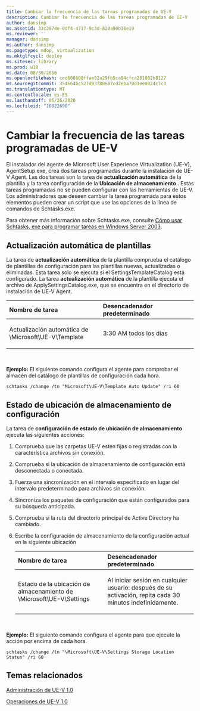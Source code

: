 ```yaml
---
title: Cambiar la frecuencia de las tareas programadas de UE-V
description: Cambiar la frecuencia de las tareas programadas de UE-V
author: dansimp
ms.assetid: 33c2674e-0df4-4717-9c3d-820a90b16e19
ms.reviewer: ''
manager: dansimp
ms.author: dansimp
ms.pagetype: mdop, virtualization
ms.mktglfcycl: deploy
ms.sitesec: library
ms.prod: w10
ms.date: 08/30/2016
ms.openlocfilehash: ced608608ffae82a29fb5ca84cfca281082b8127
ms.sourcegitcommit: 354664bc527d93f80687cd2eba70d1eea024c7c3
ms.translationtype: MT
ms.contentlocale: es-ES
ms.lasthandoff: 06/26/2020
ms.locfileid: "10822690"
---
```

# Cambiar la frecuencia de las tareas programadas de UE-V


El instalador del agente de Microsoft User Experience Virtualization (UE-V), AgentSetup.exe, crea dos tareas programadas durante la instalación de UE-V Agent. Las dos tareas son la tarea de **actualización automática** de la plantilla y la tarea configuración de la **Ubicación de almacenamiento** . Estas tareas programadas no se pueden configurar con las herramientas de UE-V. Los administradores que deseen cambiar la tarea programada para estos elementos pueden crear un script que use las opciones de la línea de comandos de Schtasks.exe.

Para obtener más información sobre Schtasks.exe, consulte [Cómo usar Schtasks, exe para programar tareas en Windows Server 2003](https://go.microsoft.com/fwlink/?LinkID=264854).

## Actualización automática de plantillas


La tarea de **actualización automática** de la plantilla comprueba el catálogo de plantillas de configuración para las plantillas nuevas, actualizadas o eliminadas. Esta tarea solo se ejecuta si el SettingsTemplateCatalog está configurado. La tarea **actualización automática** de la plantilla ejecuta el archivo de ApplySettingsCatalog.exe, que se encuentra en el directorio de instalación de UE-V Agent.

<table>
<colgroup>
<col width="50%" />
<col width="50%" />
</colgroup>
<thead>
<tr class="header">
<th align="left">Nombre de tarea</th>
<th align="left">Desencadenador predeterminado</th>
</tr>
</thead>
<tbody>
<tr class="odd">
<td align="left"><p>Actualización automática de \Microsoft\UE-V\Template</p></td>
<td align="left"><p>3:30 AM todos los días</p></td>
</tr>
</tbody>
</table>

 

**Ejemplo:** El siguiente comando configura el agente para comprobar el almacén del catálogo de plantillas de configuración cada hora.

``` syntax
schtasks /change /tn "Microsoft\UE-V\Template Auto Update" /ri 60
```

## Estado de ubicación de almacenamiento de configuración


La tarea de **configuración de estado de ubicación de almacenamiento** ejecuta las siguientes acciones:

1.  Comprueba que las carpetas UE-V estén fijas o registradas con la característica archivos sin conexión.

2.  Comprueba si la ubicación de almacenamiento de configuración está desconectada o conectada.

3.  Fuerza una sincronización en el intervalo especificado en lugar del intervalo predeterminado para archivos sin conexión.

4.  Sincroniza los paquetes de configuración que están configurados para su búsqueda anticipada.

5.  Comprueba si la ruta del directorio principal de Active Directory ha cambiado.

6.  Escribe la configuración de almacenamiento de la configuración actual en la siguiente ubicación

    <table>
    <colgroup>
    <col width="50%" />
    <col width="50%" />
    </colgroup>
    <thead>
    <tr class="header">
    <th align="left">Nombre de tarea</th>
    <th align="left">Desencadenador predeterminado</th>
    </tr>
    </thead>
    <tbody>
    <tr class="odd">
    <td align="left"><p>Estado de la ubicación de almacenamiento de \Microsoft\UE-V\Settings</p></td>
    <td align="left"><p>Al iniciar sesión en cualquier usuario: después de su activación, repita cada 30 minutos indefinidamente.</p></td>
    </tr>
    </tbody>
    </table>

     

**Ejemplo:** El siguiente comando configura el agente para que ejecute la acción por encima de cada hora.

``` syntax
schtasks /change /tn "\Microsoft\UE-V\Settings Storage Location Status" /ri 60
```

## Temas relacionados


[Administración de UE-V 1.0](administering-ue-v-10.md)

[Operaciones de UE-V 1.0](operations-for-ue-v-10.md)

 

 






